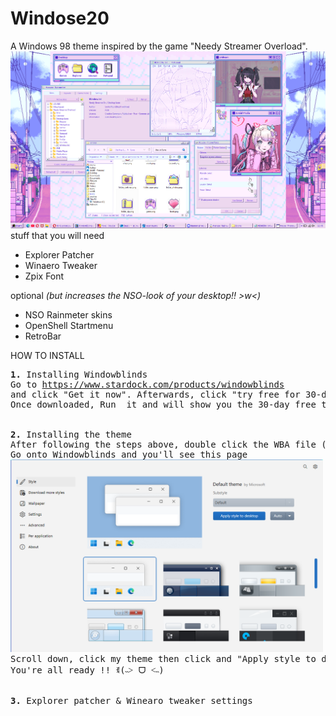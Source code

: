 <h1>Windose20</h1>
A Windows 98 theme inspired by the game "Needy Streamer Overload".
<img src="tutorial/main.png">
<BR>
<h> stuff that you will need </h>
<ul>
<li><a>Explorer Patcher</a></li>
<li><a>Winaero Tweaker</a></li>
<li><a>Zpix Font</a></li>
</ul>
<h>optional <i>(but increases the NSO-look of your desktop!! >w<)</i></h>
<ul>
<li><a>NSO Rainmeter skins</a></li>
<li><a>OpenShell Startmenu</a></li>
<li><a>RetroBar</a></li>
</ul>
<H> HOW TO INSTALL </H>
<pre>
<b>1.</b> <h>Installing Windowblinds</h>
Go to <a href="https://www.stardock.com/products/windowblinds">https://www.stardock.com/products/windowblinds</a>
and click "Get it now". Afterwards, click "try free for 30-days" (or click "get it now" again if you have the money).
Once downloaded, Run  it and will show you the 30-day free trial thingy again, click it and then enter your email and follow the steps afterwards.
<br>
<b>2.</b> <h>Installing the theme</h>
After following the steps above, double click the WBA file (Windose20.wba) and you will be notified that new theme has been installed.
Go onto Windowblinds and you'll see this page 
<img style="width: 500px;"src="tutorial/main2.png">
Scroll down, click my theme then click and "Apply style to desktop"
You're all ready !! ꉂ(˵˃ ᗜ ˂˵)
<br>
<b>3.</b> <h>Explorer patcher & Winearo tweaker settings</h>




</pre>

